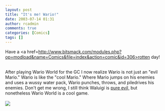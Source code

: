 ```yaml
---
layout: post
title: "It's me! Wario!"
date: 2003-07-14 01:31
author: rcadmin
comments: true
categories: [Comics]
tags: []
---
```

Have a <a href=http://www.bitsmack.com/modules.php?op=modload&name=Comics&file=index&action=comic&id=306>rotten day!</a>
<br />

<br />
After playing Wario World for the GC I now realize Wario is not just an "evil Mario." Wario is like the "cool Mario." Where Mario jumps on his enemies and uses a wussy water pack, Wario punches, throws, and piledrives his enemies. Don't get me wrong, I still think Waluigi is <a href=http://www.bitsmack.com/modules.php?op=modload&name=Downloads&file=index&req=getit&lid=6>pure evil,</a> but nonetheless Wario World is a cool game.<Br><br><!--more--><img src='http://dl.bitsmack.com/comics/20030714.gif' alt'' />
